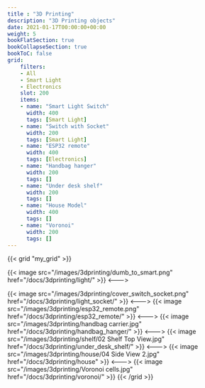 ```yaml
---
title : "3D Printing"
description: "3D Printing objects"
date: 2021-01-17T00:00:00+00:00
weight: 5
bookFlatSection: true
bookCollapseSection: true
bookToC: false
grid:
    filters:
    - All
    - Smart Light
    - Electronics
    slot: 200
    items:
    - name: "Smart Light Switch"
      width: 400
      tags: [Smart Light]
    - name: "Switch with Socket"
      width: 200
      tags: [Smart Light]
    - name: "ESP32 remote"
      width: 400
      tags: [Electronics]
    - name: "Handbag hanger"
      width: 200
      tags: []
    - name: "Under desk shelf"
      width: 200
      tags: []
    - name: "House Model"
      width: 400
      tags: []
    - name: "Voronoi"
      width: 200
      tags: []
---
```

{{< grid "my_grid" >}}

{{< image src="/images/3dprinting/dumb_to_smart.png" href="/docs/3dprinting/light/" >}}
<--->

{{< image src="/images/3dprinting/cover_switch_socket.png" href="/docs/3dprinting/light_socket/" >}}
<--->
{{< image src="/images/3dprinting/esp32_remote.png" href="/docs/3dprinting/esp32_remote/" >}}
<--->
{{< image src="/images/3dprinting/handbag carrier.jpg" href="/docs/3dprinting/handbag_hanger/" >}}
<--->
{{< image src="/images/3dprinting/shelf/02 Shelf Top View.jpg" href="/docs/3dprinting/under_desk_shelf/" >}}
<--->
{{< image src="/images/3dprinting/house/04 Side View 2.jpg" href="/docs/3dprinting/house" >}}
<--->
{{< image src="/images/3dprinting/Voronoi cells.jpg" href="/docs/3dprinting/voronoi/" >}}
{{< /grid >}}
